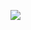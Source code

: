 <p align="left">
    <a href="" > 
     <img src="https://goodreads-readme-card.vercel.app/api/currently-reading?user=156779971-edson-mayber&theme=darkpink&font=Poppins&weight=500&theme=&topbar=true" /> 
   </a>
 </p>